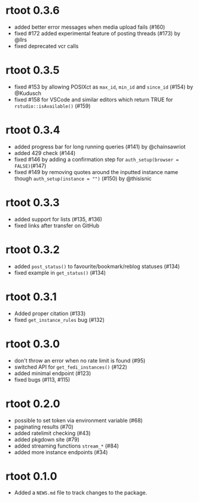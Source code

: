 # rtoot 0.3.6

* added better error messages when media upload fails  (#160)
* fixed #172 added experimental feature of posting threads (#173) by @llrs
* fixed deprecated vcr calls

# rtoot 0.3.5

* fixed #153 by allowing POSIXct as `max_id`, `min_id` and `since_id` (#154) by @Kudusch
* fixed #158 for VSCode and similar editors which return TRUE for `rstudio::isAvailable()` (#159)

# rtoot 0.3.4

* added progress bar for long running queries (#141) by @chainsawriot
* added 429 check (#144)
* fixed #146 by adding a confirmation step for `auth_setup(browser = FALSE)`(#147)
* fixed #149 by removing quotes around the inputted instance name though `auth_setup(instance = "")` (#150) by @thisisnic

# rtoot 0.3.3

* added support for lists (#135, #136)
* fixed links after transfer on GitHub 

# rtoot 0.3.2

* added `post_status()` to favourite/bookmark/reblog statuses (#134)
* fixed example in `get_status()` (#134)

# rtoot 0.3.1

* Added proper citation (#133)
* fixed `get_instance_rules` bug (#132)

# rtoot 0.3.0

* don't throw an error when no rate limit is found (#95)
* switched API for `get_fedi_instances()` (#122)
* added minimal endpoint (#123)
* fixed bugs (#113, #115)

# rtoot 0.2.0

* possible to set token via environment variable (#68)
* paginating results (#70)
* added ratelimit checking (#43)
* added pkgdown site (#79)
* added streaming functions `stream_*` (#84)
* added more instance endpoints (#34)

# rtoot 0.1.0

* Added a `NEWS.md` file to track changes to the package.

